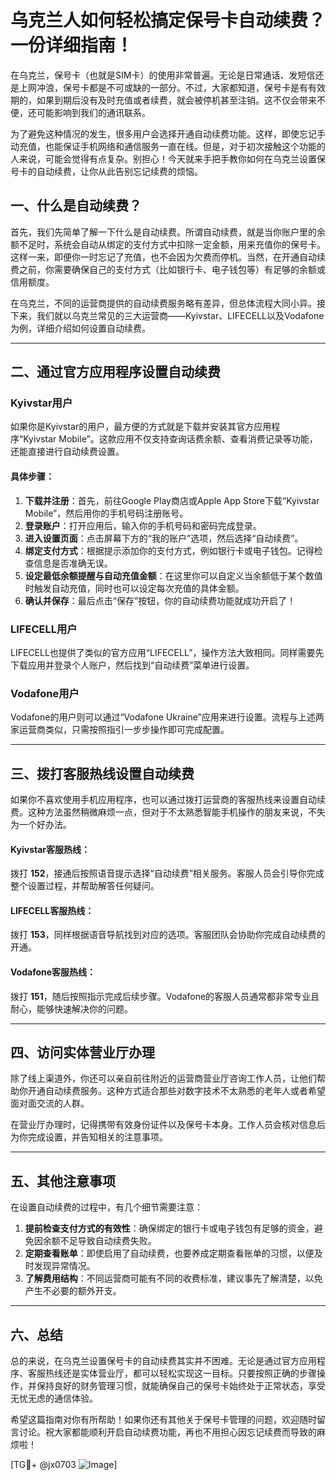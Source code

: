 # 乌克兰人如何轻松搞定保号卡自动续费？一份详细指南！

在乌克兰，保号卡（也就是SIM卡）的使用非常普遍。无论是日常通话、发短信还是上网冲浪，保号卡都是不可或缺的一部分。不过，大家都知道，保号卡是有有效期的，如果到期后没有及时充值或者续费，就会被停机甚至注销。这不仅会带来不便，还可能影响到我们的通讯联系。

为了避免这种情况的发生，很多用户会选择开通自动续费功能。这样，即使忘记手动充值，也能保证手机网络和通信服务一直在线。但是，对于初次接触这个功能的人来说，可能会觉得有点复杂。别担心！今天就来手把手教你如何在乌克兰设置保号卡的自动续费，让你从此告别忘记续费的烦恼。

## 一、什么是自动续费？

首先，我们先简单了解一下什么是自动续费。所谓自动续费，就是当你账户里的余额不足时，系统会自动从绑定的支付方式中扣除一定金额，用来充值你的保号卡。这样一来，即便你一时忘记了充值，也不会因为欠费而停机。当然，在开通自动续费之前，你需要确保自己的支付方式（比如银行卡、电子钱包等）有足够的余额或信用额度。

在乌克兰，不同的运营商提供的自动续费服务略有差异，但总体流程大同小异。接下来，我们就以乌克兰常见的三大运营商——Kyivstar、LIFECELL以及Vodafone为例，详细介绍如何设置自动续费。

---

## 二、通过官方应用程序设置自动续费

### Kyivstar用户
如果你是Kyivstar的用户，最方便的方式就是下载并安装其官方应用程序“Kyivstar Mobile”。这款应用不仅支持查询话费余额、查看消费记录等功能，还能直接进行自动续费设置。

#### 具体步骤：
1. **下载并注册**：首先，前往Google Play商店或Apple App Store下载“Kyivstar Mobile”，然后用你的手机号码注册账号。
2. **登录账户**：打开应用后，输入你的手机号码和密码完成登录。
3. **进入设置页面**：点击屏幕下方的“我的账户”选项，然后选择“自动续费”。
4. **绑定支付方式**：根据提示添加你的支付方式，例如银行卡或电子钱包。记得检查信息是否准确无误。
5. **设定最低余额提醒与自动充值金额**：在这里你可以自定义当余额低于某个数值时触发自动充值，同时也可以设定每次充值的具体金额。
6. **确认并保存**：最后点击“保存”按钮，你的自动续费功能就成功开启了！

### LIFECELL用户
LIFECELL也提供了类似的官方应用“LIFECELL”，操作方法大致相同。同样需要先下载应用并登录个人账户，然后找到“自动续费”菜单进行设置。

### Vodafone用户
Vodafone的用户则可以通过“Vodafone Ukraine”应用来进行设置。流程与上述两家运营商类似，只需按照指引一步步操作即可完成配置。

---

## 三、拨打客服热线设置自动续费

如果你不喜欢使用手机应用程序，也可以通过拨打运营商的客服热线来设置自动续费。这种方法虽然稍微麻烦一点，但对于不太熟悉智能手机操作的朋友来说，不失为一个好办法。

#### Kyivstar客服热线：
拨打 **152**，接通后按照语音提示选择“自动续费”相关服务。客服人员会引导你完成整个设置过程，并帮助解答任何疑问。

#### LIFECELL客服热线：
拨打 **153**，同样根据语音导航找到对应的选项。客服团队会协助你完成自动续费的开通。

#### Vodafone客服热线：
拨打 **151**，随后按照指示完成后续步骤。Vodafone的客服人员通常都非常专业且耐心，能够快速解决你的问题。

---

## 四、访问实体营业厅办理

除了线上渠道外，你还可以亲自前往附近的运营商营业厅咨询工作人员，让他们帮助你开通自动续费服务。这种方式适合那些对数字技术不太熟悉的老年人或者希望面对面交流的人群。

在营业厅办理时，记得携带有效身份证件以及保号卡本身。工作人员会核对信息后为你完成设置，并告知相关的注意事项。

---

## 五、其他注意事项

在设置自动续费的过程中，有几个细节需要注意：

1. **提前检查支付方式的有效性**：确保绑定的银行卡或电子钱包有足够的资金，避免因余额不足导致自动续费失败。
2. **定期查看账单**：即使启用了自动续费，也要养成定期查看账单的习惯，以便及时发现异常情况。
3. **了解费用结构**：不同运营商可能有不同的收费标准，建议事先了解清楚，以免产生不必要的额外开支。

---

## 六、总结

总的来说，在乌克兰设置保号卡的自动续费其实并不困难。无论是通过官方应用程序、客服热线还是实体营业厅，都可以轻松实现这一目标。只要按照正确的步骤操作，并保持良好的财务管理习惯，就能确保自己的保号卡始终处于正常状态，享受无忧无虑的通信体验。

希望这篇指南对你有所帮助！如果你还有其他关于保号卡管理的问题，欢迎随时留言讨论。祝大家都能顺利开启自动续费功能，再也不用担心因忘记续费而导致的麻烦啦！

[TG💪+ @jx0703 ![Image](https://github.com/user-attachments/assets/dbca1d08-cadb-493c-b0ec-ad6f7a83f270)]